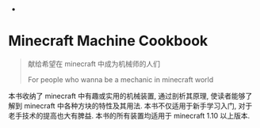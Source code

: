 * 
# Minecraft Machine Cookbook

> 献给希望在 minecraft 中成为机械师的人们
> 
> For people who wanna be a mechanic in minecraft world

本书收纳了 minecraft 中有趣或实用的机械装置, 通过剖析其原理, 使读者能够了解到 minecraft 中各种方块的特性及其用法. 本书不仅适用于新手学习入门, 对于老手技术的提高也大有脾益. 本书的所有装置均适用于 minecraft 1.10 以上版本.
